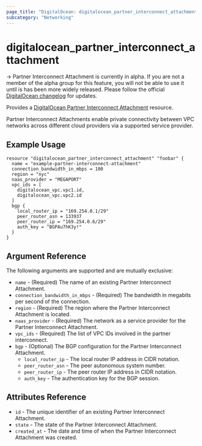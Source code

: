```yaml
---
page_title: "DigitalOcean: digitalocean_partner_interconnect_attachment"
subcategory: "Networking"
---
```


# digitalocean_partner_interconnect_attachment

-> Partner Interconnect Attachment is currently in alpha. If you are not a member of the alpha group for this feature, you will not be able to use it until is has been more widely released. Please follow the official [DigitalOcean changelog](https://docs.digitalocean.com/release-notes/) for updates.

Provides a [DigitalOcean Partner Interconnect Attachment](#digitalocean_partner_interconnect_attachment) resource.

Partner Interconnect Attachments enable private connectivity between VPC networks across different cloud providers via a supported service provider.

## Example Usage

```hcl
resource "digitalocean_partner_interconnect_attachment" "foobar" {
  name = "example-partner-interconnect-attachment"
  connection_bandwidth_in_mbps = 100
  region = "nyc"
  naas_provider = "MEGAPORT"
  vpc_ids = [
    digitalocean_vpc.vpc1.id,
	digitalocean_vpc.vpc2.id
  ]
  bgp {
	local_router_ip = "169.254.0.1/29"
	peer_router_asn = 133937
	peer_router_ip = "169.254.0.6/29"
    auth_key = "BGPAu7hK3y!"
  }
}
```

## Argument Reference

The following arguments are supported and are mutually exclusive:

* `name` - (Required) The name of an existing Partner Interconnect Attachment.
* `connection_bandwidth_in_mbps` - (Required) The bandwidth in megabits per second of the connection.
* `region` - (Required) The region where the Partner Interconnect Attachment is located.
* `naas_provider` - (Required) The network as a service provider for the Partner Interconnect Attachment.
* `vpc_ids` - (Required) The list of VPC IDs involved in the partner interconnect.
* `bgp` - (Optional) The BGP configuration for the Partner Interconnect Attachment.
    * `local_router_ip` - The local router IP address in CIDR notation.
    * `peer_router_asn` - The peer autonomous system number.
    * `peer_router_ip` - The peer router IP address in CIDR notation.
    * `auth_key` - The authentication key for the BGP session.

## Attributes Reference

* `id` - The unique identifier of an existing Partner Interconnect Attachment.
* `state` - The state of the Partner Interconnect Attachment.
* `created_at` - The date and time of when the Partner Interconnect Attachment was created.

